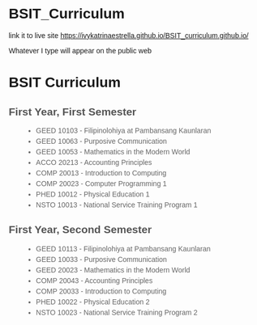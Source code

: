 # BSIT_Curriculum

link it to live site https://ivykatrinaestrella.github.io/BSIT_curriculum.github.io/

Whatever I type will appear on the public web

<!DOCTYPE html>
<html>
<head>
  <title>BSIT Curriculum</title>
  <style>
    body {
      font-family: Arial, sans-serif;
      margin: 20px;
    }

    h1 {
      text-align: center;
      color: #333;
    }

    h2 {
      color: #555;
    }

    ul {
      list-style-type: disc;
      margin-left: 30px;
      color: #666;
    }

    li {
      margin-bottom: 5px;
    }
  </style>
</head>
<body>
  <h1>BSIT Curriculum</h1>

  <h2>First Year, First Semester</h2>
  <ul>
    <li>GEED 10103 - Filipinolohiya at Pambansang Kaunlaran</li>
    <li>GEED 10063 - Purposive Communication</li>
    <li>GEED 10053 - Mathematics in the Modern World</li>
    <li>ACCO 20213 - Accounting Principles</li>
    <li>COMP 20013 - Introduction to Computing</li>
    <li>COMP 20023 - Computer Programming 1</li>
    <li>PHED 10012 - Physical Education 1</li>
    <li>NSTO 10013 - National Service Training Program 1</li>
  </ul>

  <h2>First Year, Second Semester</h2>
  <ul>
    <li>GEED 10113 - Filipinolohiya at Pambansang Kaunlaran</li>
    <li>GEED 10033 - Purposive Communication</li>
    <li>GEED 20023 - Mathematics in the Modern World</li>
    <li>COMP 20043 - Accounting Principles</li>
    <li>COMP 20033 - Introduction to Computing</li>
    <li>PHED 10022 - Physical Education 2</li>
    <li>NSTO 10023 - National Service Training Program 2</li>
  </ul>
</body>
</html>
